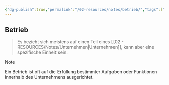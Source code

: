 ```yaml
---
{"dg-publish":true,"permalink":"/02-resources/notes/betrieb/","tags":["bwl","#LF01","prüfungsrelevant","publish"],"noteIcon":"","updated":"2024-06-10T02:02:17.000+02:00"}
---
```


## Betrieb 
> Es bezieht sich meistens auf einen Teil eines [[02 - RESOURCES/Notes/Unternehmen\|Unternehmen]], kann aber eine spezifische Einheit sein.


> [!note] 
> Ein Betrieb ist oft auf die Erfüllung bestimmter Aufgaben oder Funktionen innerhalb des Unternehmens ausgerichtet.
